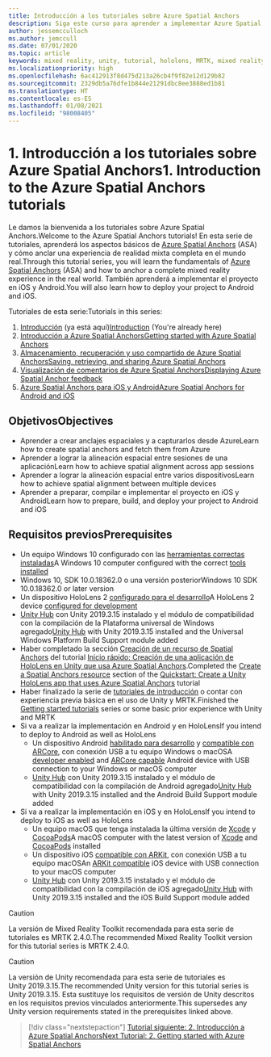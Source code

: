```yaml
---
title: Introducción a los tutoriales sobre Azure Spatial Anchors
description: Siga este curso para aprender a implementar Azure Spatial Anchors en una aplicación de realidad mixta.
author: jessemcculloch
ms.author: jemccull
ms.date: 07/01/2020
ms.topic: article
keywords: mixed reality, unity, tutorial, hololens, MRTK, mixed reality toolkit, UWP, Azure spatial anchors, ios, android, Windows 10, ARCore, macOS, Android Build Support, ARKit
ms.localizationpriority: high
ms.openlocfilehash: 6ac412913f8d475d213a26cb4f9f82e12d129b82
ms.sourcegitcommit: 2329db5a76dfe1b844e21291dbc8ee3888ed1b81
ms.translationtype: HT
ms.contentlocale: es-ES
ms.lasthandoff: 01/08/2021
ms.locfileid: "98008405"
---
```

# <a name="1-introduction-to-the-azure-spatial-anchors-tutorials"></a><span data-ttu-id="d0504-104">1. Introducción a los tutoriales sobre Azure Spatial Anchors</span><span class="sxs-lookup"><span data-stu-id="d0504-104">1. Introduction to the Azure Spatial Anchors tutorials</span></span>

<span data-ttu-id="d0504-105">Le damos la bienvenida a los tutoriales sobre Azure Spatial Anchors.</span><span class="sxs-lookup"><span data-stu-id="d0504-105">Welcome to the Azure Spatial Anchors tutorials!</span></span> <span data-ttu-id="d0504-106">En esta serie de tutoriales, aprenderá los aspectos básicos de <a href="https://azure.microsoft.com/services/spatial-anchors" target="_blank">Azure Spatial Anchors</a> (ASA) y cómo anclar una experiencia de realidad mixta completa en el mundo real.</span><span class="sxs-lookup"><span data-stu-id="d0504-106">Through this tutorial series, you will learn the fundamentals of <a href="https://azure.microsoft.com/services/spatial-anchors" target="_blank">Azure Spatial Anchors</a> (ASA) and how to anchor a complete mixed reality experience in the real world.</span></span> <span data-ttu-id="d0504-107">También aprenderá a implementar el proyecto en iOS y Android.</span><span class="sxs-lookup"><span data-stu-id="d0504-107">You will also learn how to deploy your project to Android and iOS.</span></span>

<span data-ttu-id="d0504-108">Tutoriales de esta serie:</span><span class="sxs-lookup"><span data-stu-id="d0504-108">Tutorials in this series:</span></span>

1. <span data-ttu-id="d0504-109">[Introducción](mr-learning-asa-01.md) (ya está aquí)</span><span class="sxs-lookup"><span data-stu-id="d0504-109">[Introduction](mr-learning-asa-01.md) (You're already here)</span></span>
2. [<span data-ttu-id="d0504-110">Introducción a Azure Spatial Anchors</span><span class="sxs-lookup"><span data-stu-id="d0504-110">Getting started with Azure Spatial Anchors</span></span>](mr-learning-asa-02.md)
3. [<span data-ttu-id="d0504-111">Almacenamiento, recuperación y uso compartido de Azure Spatial Anchors</span><span class="sxs-lookup"><span data-stu-id="d0504-111">Saving, retrieving, and sharing Azure Spatial Anchors</span></span>](mr-learning-asa-03.md)
4. [<span data-ttu-id="d0504-112">Visualización de comentarios de Azure Spatial Anchors</span><span class="sxs-lookup"><span data-stu-id="d0504-112">Displaying Azure Spatial Anchor feedback</span></span>](mr-learning-asa-04.md)
5. [<span data-ttu-id="d0504-113">Azure Spatial Anchors para iOS y Android</span><span class="sxs-lookup"><span data-stu-id="d0504-113">Azure Spatial Anchors for Android and iOS</span></span>](mr-learning-asa-05.md)

## <a name="objectives"></a><span data-ttu-id="d0504-114">Objetivos</span><span class="sxs-lookup"><span data-stu-id="d0504-114">Objectives</span></span>

* <span data-ttu-id="d0504-115">Aprender a crear anclajes espaciales y a capturarlos desde Azure</span><span class="sxs-lookup"><span data-stu-id="d0504-115">Learn how to create spatial anchors and fetch them from Azure</span></span>
* <span data-ttu-id="d0504-116">Aprender a lograr la alineación espacial entre sesiones de una aplicación</span><span class="sxs-lookup"><span data-stu-id="d0504-116">Learn how to achieve spatial alignment across app sessions</span></span>
* <span data-ttu-id="d0504-117">Aprender a lograr la alineación espacial entre varios dispositivos</span><span class="sxs-lookup"><span data-stu-id="d0504-117">Learn how to achieve spatial alignment between multiple devices</span></span>
* <span data-ttu-id="d0504-118">Aprender a preparar, compilar e implementar el proyecto en iOS y Android</span><span class="sxs-lookup"><span data-stu-id="d0504-118">Learn how to prepare, build, and deploy your project to Android and iOS</span></span>

## <a name="prerequisites"></a><span data-ttu-id="d0504-119">Requisitos previos</span><span class="sxs-lookup"><span data-stu-id="d0504-119">Prerequisites</span></span>

* <span data-ttu-id="d0504-120">Un equipo Windows 10 configurado con las [herramientas correctas instaladas](../../install-the-tools.md)</span><span class="sxs-lookup"><span data-stu-id="d0504-120">A Windows 10 computer configured with the correct [tools installed](../../install-the-tools.md)</span></span>
* <span data-ttu-id="d0504-121">Windows 10, SDK 10.0.18362.0 o una versión posterior</span><span class="sxs-lookup"><span data-stu-id="d0504-121">Windows 10 SDK 10.0.18362.0 or later version</span></span>
* <span data-ttu-id="d0504-122">Un dispositivo HoloLens 2 [configurado para el desarrollo](../../platform-capabilities-and-apis/using-visual-studio.md#enabling-developer-mode)</span><span class="sxs-lookup"><span data-stu-id="d0504-122">A HoloLens 2 device [configured for development](../../platform-capabilities-and-apis/using-visual-studio.md#enabling-developer-mode)</span></span>
* <span data-ttu-id="d0504-123"><a href="https://docs.unity3d.com/Manual/GettingStartedInstallingHub.html" target="_blank">Unity Hub</a> con Unity 2019.3.15 instalado y el módulo de compatibilidad con la compilación de la Plataforma universal de Windows agregado</span><span class="sxs-lookup"><span data-stu-id="d0504-123"><a href="https://docs.unity3d.com/Manual/GettingStartedInstallingHub.html" target="_blank">Unity Hub</a> with Unity 2019.3.15 installed and the Universal Windows Platform Build Support module added</span></span>
* <span data-ttu-id="d0504-124">Haber completado la sección [Creación de un recurso de Spatial Anchors](https://docs.microsoft.com/azure/spatial-anchors/quickstarts/get-started-unity-hololens#create-a-spatial-anchors-resource) del tutorial [Inicio rápido: Creación de una aplicación de HoloLens en Unity que usa Azure Spatial Anchors](https://docs.microsoft.com/azure/spatial-anchors/quickstarts/get-started-unity-hololens).</span><span class="sxs-lookup"><span data-stu-id="d0504-124">Completed the [Create a Spatial Anchors resource](https://docs.microsoft.com/azure/spatial-anchors/quickstarts/get-started-unity-hololens#create-a-spatial-anchors-resource) section of the [Quickstart: Create a Unity HoloLens app that uses Azure Spatial Anchors](https://docs.microsoft.com/azure/spatial-anchors/quickstarts/get-started-unity-hololens) tutorial</span></span>
* <span data-ttu-id="d0504-125">Haber finalizado la serie de [tutoriales de introducción](mr-learning-base-01.md) o contar con experiencia previa básica en el uso de Unity y MRTK.</span><span class="sxs-lookup"><span data-stu-id="d0504-125">Finished the [Getting started tutorials](mr-learning-base-01.md) series or some basic prior experience with Unity and MRTK</span></span>
* <span data-ttu-id="d0504-126">Si va a realizar la implementación en Android y en HoloLens</span><span class="sxs-lookup"><span data-stu-id="d0504-126">If you intend to deploy to Android as well as HoloLens</span></span>
  * <span data-ttu-id="d0504-127">Un dispositivo Android <a href="https://developer.android.com/studio/debug/dev-options" target="_blank">habilitado para desarrollo</a> y <a href="https://developers.google.com/ar/discover/supported-devices" target="_blank">compatible con ARCore</a>, con conexión USB a tu equipo Windows o macOS</span><span class="sxs-lookup"><span data-stu-id="d0504-127">A <a href="https://developer.android.com/studio/debug/dev-options" target="_blank">developer enabled</a> and <a href="https://developers.google.com/ar/discover/supported-devices" target="_blank">ARCore capable</a> Android device with USB connection to your Windows or macOS computer</span></span>
  * <span data-ttu-id="d0504-128"><a href="https://docs.unity3d.com/Manual/GettingStartedInstallingHub.html" target="_blank">Unity Hub</a> con Unity 2019.3.15 instalado y el módulo de compatibilidad con la compilación de Android agregado</span><span class="sxs-lookup"><span data-stu-id="d0504-128"><a href="https://docs.unity3d.com/Manual/GettingStartedInstallingHub.html" target="_blank">Unity Hub</a> with Unity 2019.3.15 installed and the Android Build Support module added</span></span>
* <span data-ttu-id="d0504-129">Si va a realizar la implementación en iOS y en HoloLens</span><span class="sxs-lookup"><span data-stu-id="d0504-129">If you intend to deploy to iOS as well as HoloLens</span></span>
  * <span data-ttu-id="d0504-130">Un equipo macOS que tenga instalada la última versión de <a href="https://geo.itunes.apple.com/us/app/xcode/id497799835?mt=12" target="_blank">Xcode</a> y <a href="https://cocoapods.org" target="_blank">CocoaPods</a></span><span class="sxs-lookup"><span data-stu-id="d0504-130">A macOS computer with the latest version of <a href="https://geo.itunes.apple.com/us/app/xcode/id497799835?mt=12" target="_blank">Xcode</a> and <a href="https://cocoapods.org" target="_blank">CocoaPods</a> installed</span></span>
  * <span data-ttu-id="d0504-131">Un dispositivo iOS <a href="https://developer.apple.com/documentation/arkit/verifying_device_support_and_user_permission" target="_blank">compatible con ARKit</a>, con conexión USB a tu equipo macOS</span><span class="sxs-lookup"><span data-stu-id="d0504-131">An <a href="https://developer.apple.com/documentation/arkit/verifying_device_support_and_user_permission" target="_blank">ARKit compatible</a> iOS device with USB connection to your macOS computer</span></span>
  * <span data-ttu-id="d0504-132"><a href="https://docs.unity3d.com/Manual/GettingStartedInstallingHub.html" target="_blank">Unity Hub</a> con Unity 2019.3.15 instalado y el módulo de compatibilidad con la compilación de iOS agregado</span><span class="sxs-lookup"><span data-stu-id="d0504-132"><a href="https://docs.unity3d.com/Manual/GettingStartedInstallingHub.html" target="_blank">Unity Hub</a> with Unity 2019.3.15 installed and the iOS Build Support module added</span></span>

> [!CAUTION]
> <span data-ttu-id="d0504-133">La versión de Mixed Reality Toolkit recomendada para esta serie de tutoriales es MRTK 2.4.0.</span><span class="sxs-lookup"><span data-stu-id="d0504-133">The recommended Mixed Reality Toolkit version for this tutorial series is MRTK 2.4.0.</span></span>

> [!CAUTION]
> <span data-ttu-id="d0504-134">La versión de Unity recomendada para esta serie de tutoriales es Unity 2019.3.15.</span><span class="sxs-lookup"><span data-stu-id="d0504-134">The recommended Unity version for this tutorial series is Unity 2019.3.15.</span></span> <span data-ttu-id="d0504-135">Esta sustituye los requisitos de versión de Unity descritos en los requisitos previos vinculados anteriormente.</span><span class="sxs-lookup"><span data-stu-id="d0504-135">This supersedes any Unity version requirements stated in the prerequisites linked above.</span></span>

> [!div class="nextstepaction"]
> [<span data-ttu-id="d0504-136">Tutorial siguiente: 2. Introducción a Azure Spatial Anchors</span><span class="sxs-lookup"><span data-stu-id="d0504-136">Next Tutorial: 2. Getting started with Azure Spatial Anchors</span></span>](mr-learning-asa-02.md)
